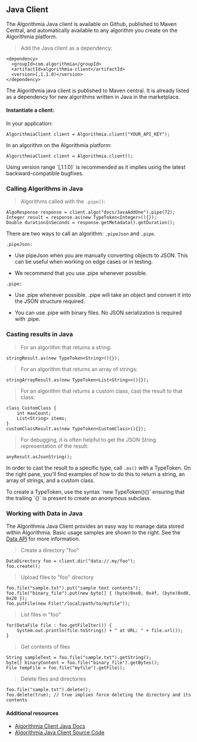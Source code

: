 ## Java Client

The Algorithmia Java client is available on Github, published to Maven Central, and automatically available to any algorithm you create on the Algorithmia platform.

> Add the Java client as a dependency:

```
<dependency>
  <groupId>com.algorithmia</groupId>
  <artifactId>algorithmia-client</artifactId>
  <version>[,1.1.0)</version>
</dependency>
```

The Algorithmia java client is published to Maven central. It is already listed as a dependency for new algorithms written in Java in the marketplace.


#### Instantiate a client:

In your application:

`AlgorithmiaClient client = Algorithmia.client("YOUR_API_KEY");`

In an algorithm on the Algorithmia platform:

`AlgorithmiaClient client = Algorithmia.client();`


<aside class="notice">
  Using version range `[,1.1.0)` is recommended as it implies using the latest backward-compatible bugfixes.
</aside>

### Calling Algorithms in Java

> Algorithms called with the `.pipe()`:

```
AlgoResponse response = client.algo("docs/JavaAddOne").pipe(72);
Integer result = response.as(new TypeToken<Integer>(){});
Double durationInSeconds = response.getMetadata().getDuration();
```

There are two ways to call an algorithm: `.pipeJson` and `.pipe`.

`.pipeJson:`

* Use pipeJson when you are manually converting objects to JSON. This can be useful when working on edge cases or in testing.

* We recommend that you use .pipe whenever possible.

`.pipe:`

* Use .pipe whenever possible. .pipe will take an object and convert it into the JSON structure required.

* You can use .pipe with binary files. No JSON serialization is required with .pipe.


### Casting results in Java


> For an algorithm that returns a string:

```
stringResult.as(new TypeToken<String>(){});
```

> For an algorithm that returns an array of strings:

```
stringArrayResult.as(new TypeToken<List<String>>(){});
```

> For an algorithm that returns a custom class, cast the result to that class:

```
class CustomClass {
    int maxCount;
    List<String> items;
}
customClassResult.as(new TypeToken<CustomClass>(){});
```

> For debugging, it is often helpful to get the JSON String representation of the result:

```
anyResult.asJsonString();
```

In order to cast the result to a specific type, call `.as()` with a TypeToken.
On the right pane, you'll find examples of how to do this to return a string, an array of strings, and a custom class.

<aside class="notice">
  To create a TypeToken, use the syntax `new TypeToken<CustomClass>(){}` ensuring that the trailing `{}` is present to create an anonymous subclass.
</aside>


### Working with Data in Java

The Algorithmia Java Client provides an easy way to manage data stored within Algorithmia. Basic usage samples are shown to the right. See the [Data API](#the-data-api) for more information.

> Create a directory "foo"

```
DataDirectory foo = client.dir("data://.my/foo");
foo.create();
```
> Upload files to "foo" directory

```
foo.file("sample.txt").put("sample text contents");
foo.file("binary_file").put(new byte[] { (byte)0xe0, 0x4f, (byte)0xd0, 0x20 });
foo.putFile(new File("/local/path/to/myfile"));
```

> List files in "foo"

```
for(DataFile file : foo.getFileIter()) {
    System.out.println(file.toString() + " at URL: " + file.url());
}
```

> Get contents of files

```
String sampleText = foo.file("sample.txt").getString();
byte[] binaryContent = foo.file("binary_file").getBytes();
File tempFile = foo.file("myfile").getFile();
```

> Delete files and directories

```
foo.file("sample.txt").delete();
foo.delete(true); // true implies force deleting the directory and its contents
```

#### Additional resources

* <a href="http://www.javadoc.io/doc/com.algorithmia/algorithmia-client/1.0.3">Algorithmia Client Java Docs <i class="fa fa-external-link"></i></a>
* <a href="https://github.com/algorithmiaio/algorithmia-java">Algorithmia Java Client Source Code<i class="fa fa-external-link"></i></a>
